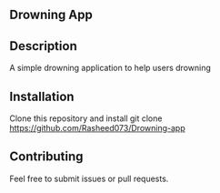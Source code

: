 ## Drowning App

## Description
A simple drowning application to help users drowning 

## Installation
Clone this repository and install 
git clone https://github.com/Rasheed073/Drowning-app
## Contributing
Feel free to submit issues or pull requests.

